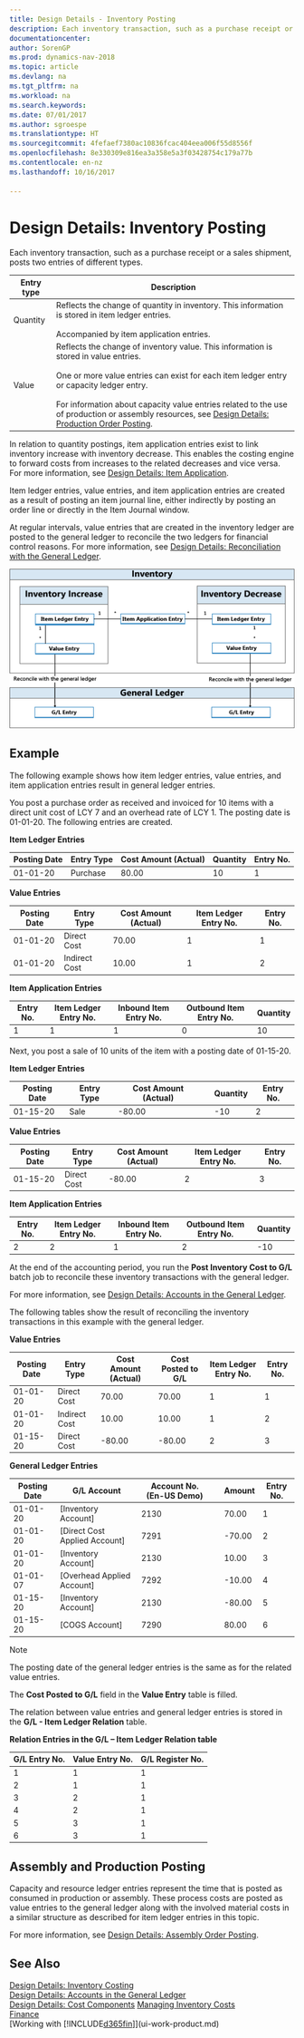```yaml
---
title: Design Details - Inventory Posting
description: Each inventory transaction, such as a purchase receipt or a sales shipment, posts two entries of different types.
documentationcenter: 
author: SorenGP
ms.prod: dynamics-nav-2018
ms.topic: article
ms.devlang: na
ms.tgt_pltfrm: na
ms.workload: na
ms.search.keywords: 
ms.date: 07/01/2017
ms.author: sgroespe
ms.translationtype: HT
ms.sourcegitcommit: 4fefaef7380ac10836fcac404eea006f55d8556f
ms.openlocfilehash: 8e330309e816ea3a358e5a3f03428754c179a77b
ms.contentlocale: en-nz
ms.lasthandoff: 10/16/2017

---
```

# <a name="design-details-inventory-posting"></a>Design Details: Inventory Posting
Each inventory transaction, such as a purchase receipt or a sales shipment, posts two entries of different types.  

|Entry type|Description|  
|----------------|---------------------------------------|  
|Quantity|Reflects the change of quantity in inventory. This information is stored in item ledger entries.<br /><br /> Accompanied by item application entries.|  
|Value|Reflects the change of inventory value. This information is stored in value entries.<br /><br /> One or more value entries can exist for each item ledger entry or capacity ledger entry.<br /><br /> For information about capacity value entries related to the use of production or assembly resources, see [Design Details: Production Order Posting](design-details-production-order-posting.md).|  

 In relation to quantity postings, item application entries exist to link inventory increase with inventory decrease. This enables the costing engine to forward costs from increases to the related decreases and vice versa. For more information, see [Design Details: Item Application](design-details-item-application.md).  

 Item ledger entries, value entries, and item application entries are created as a result of posting an item journal line, either indirectly by posting an order line or directly in the Item Journal window.  

 At regular intervals, value entries that are created in the inventory ledger are posted to the general ledger to reconcile the two ledgers for financial control reasons. For more information, see [Design Details: Reconciliation with the General Ledger](design-details-reconciliation-with-the-general-ledger.md).  

 ![Entry flow between inventory and G&#47;L](media/design_details_inventory_costing_1_entry_flow.png "design_details_inventory_costing_1_entry_flow")  

## <a name="example"></a>Example  
 The following example shows how item ledger entries, value entries, and item application entries result in general ledger entries.  

 You post a purchase order as received and invoiced for 10 items with a direct unit cost of LCY 7 and an overhead rate of LCY 1. The posting date is 01-01-20. The following entries are created.  

 **Item Ledger Entries**  

|Posting Date|Entry Type|Cost Amount (Actual)|Quantity|Entry No.|  
|------------------|----------------|----------------------------|--------------|---------------|  
|01-01-20|Purchase|80.00|10|1|  

 **Value Entries**  

|Posting Date|Entry Type|Cost Amount (Actual)|Item Ledger Entry No.|Entry No.|  
|------------------|----------------|----------------------------|---------------------------|---------------|  
|01-01-20|Direct Cost|70.00|1|1|  
|01-01-20|Indirect Cost|10.00|1|2|  

 **Item Application Entries**  

|Entry No.|Item Ledger Entry No.|Inbound Item Entry No.|Outbound Item Entry No.|Quantity|  
|---------------|---------------------------|----------------------------|-----------------------------|--------------|  
|1|1|1|0|10|  

 Next, you post a sale of 10 units of the item with a posting date of 01-15-20.  

 **Item Ledger Entries**  

|Posting Date|Entry Type|Cost Amount (Actual)||Quantity|Entry No.|  
|------------------|----------------|----------------------------|-|--------------|---------------|  
|01-15-20|Sale|-80.00||-10|2|  

 **Value Entries**  

|Posting Date|Entry Type|Cost Amount (Actual)|Item Ledger Entry No.|Entry No.|  
|------------------|----------------|----------------------------|---------------------------|---------------|  
|01-15-20|Direct Cost|-80.00|2|3|  

 **Item Application Entries**  

|Entry No.|Item Ledger Entry No.|Inbound Item Entry No.|Outbound Item Entry No.|Quantity|  
|---------------|---------------------------|----------------------------|-----------------------------|--------------|  
|2|2|1|2|-10|  

 At the end of the accounting period, you run the **Post Inventory Cost to G/L** batch job to reconcile these inventory transactions with the general ledger.  

 For more information, see [Design Details: Accounts in the General Ledger](design-details-accounts-in-the-general-ledger.md).  

 The following tables show the result of reconciling the inventory transactions in this example with the general ledger.  

 **Value Entries**  

|Posting Date|Entry Type|Cost Amount (Actual)|Cost Posted to G/L|Item Ledger Entry No.|Entry No.|  
|------------------|----------------|----------------------------|-------------------------|---------------------------|---------------|  
|01-01-20|Direct Cost|70.00|70.00|1|1|  
|01-01-20|Indirect Cost|10.00|10.00|1|2|  
|01-15-20|Direct Cost|-80.00|-80.00|2|3|  

 **General Ledger Entries**  

|Posting Date|G/L Account|Account No. (En-US Demo)||Amount|Entry No.|  
|------------------|------------------|---------------------------------|-|------------|---------------|  
|01-01-20|[Inventory Account]|2130||70.00|1|  
|01-01-20|[Direct Cost Applied Account]|7291||-70.00|2|  
|01-01-20|[Inventory Account]|2130||10.00|3|  
|01-01-07|[Overhead Applied Account]|7292||-10.00|4|  
|01-15-20|[Inventory Account]|2130||-80.00|5|  
|01-15-20|[COGS Account]|7290||80.00|6|  

> [!NOTE]  
>  The posting date of the general ledger entries is the same as for the related value entries.  
>   
>  The **Cost Posted to G/L** field in the **Value Entry** table is filled.  

 The relation between value entries and general ledger entries is stored in the **G/L - Item Ledger Relation** table.  

 **Relation Entries in the G/L – Item Ledger Relation table**  

|G/L Entry No.|Value Entry No.|G/L Register No.|  
|--------------------|---------------------|-----------------------|  
|1|1|1|  
|2|1|1|  
|3|2|1|  
|4|2|1|  
|5|3|1|  
|6|3|1|  

## <a name="assembly-and-production-posting"></a>Assembly and Production Posting  
Capacity and resource ledger entries represent the time that is posted as consumed in production or assembly. These process costs are posted as value entries to the general ledger along with the involved material costs in a similar structure as described for item ledger entries in this topic.  

For more information, see [Design Details: Assembly Order Posting](design-details-assembly-order-posting.md).  

## <a name="see-also"></a>See Also  
 [Design Details: Inventory Costing](design-details-inventory-costing.md)   
 [Design Details: Accounts in the General Ledger](design-details-accounts-in-the-general-ledger.md)   
 [Design Details: Cost Components](design-details-cost-components.md) [Managing Inventory Costs](finance-manage-inventory-costs.md)  
 [Finance](finance.md)  
 [Working with [!INCLUDE[d365fin](includes/d365fin_md.md)]](ui-work-product.md)


